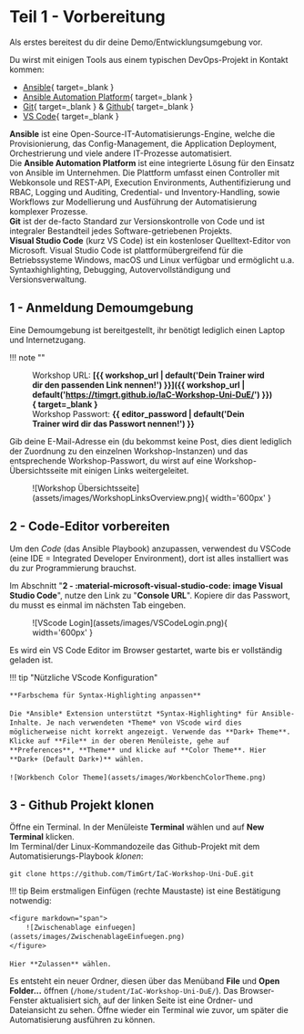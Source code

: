 # Teil 1 - Vorbereitung

Als erstes bereitest du dir deine Demo/Entwicklungsumgebung vor.

Du wirst mit einigen Tools aus einem typischen DevOps-Projekt in Kontakt kommen:

* [Ansible](https://github.com/ansible/ansible){ target=_blank }
* [Ansible Automation Platform](https://www.redhat.com/en/technologies/management/ansible){ target=_blank }
* [Git](https://git-scm.com/){ target=_blank } & [Github](https://github.com/){ target=_blank }
* [VS Code](https://code.visualstudio.com/){ target=_blank }

**Ansible** ist eine Open-Source-IT-Automatisierungs-Engine, welche die Provisionierung, das Config-Management, die Application Deployment, Orchestrierung und viele andere IT-Prozesse automatisiert.  
Die **Ansible Automation Platform** ist eine integrierte Lösung für den Einsatz von Ansible im Unternehmen. Die Plattform umfasst einen Controller mit  Webkonsole und REST-API, Execution Environments, Authentifizierung und RBAC, Logging und Auditing, Credential- und Inventory-Handling, sowie Workflows zur Modellierung und Ausführung der Automatisierung komplexer Prozesse.  
**Git** ist der de-facto Standard zur Versionskontrolle von Code und ist integraler Bestandteil jedes Software-getriebenen Projekts.  
**Visual Studio Code** (kurz VS Code) ist ein kostenloser Quelltext-Editor von Microsoft. Visual Studio Code ist plattformübergreifend für die Betriebssysteme Windows, macOS und Linux verfügbar und ermöglicht u.a. Syntaxhighlighting, Debugging, Autovervollständigung und Versionsverwaltung.

## 1 - Anmeldung Demoumgebung

Eine Demoumgebung ist bereitgestellt, ihr benötigt lediglich einen Laptop und Internetzugang.  

!!! note ""
    <figure markdown="span">
        Workshop URL: **[{{ workshop_url | default('Dein Trainer wird dir den passenden Link nennen!') }}]({{ workshop_url | default('https://timgrt.github.io/IaC-Workshop-Uni-DuE/') }}){ target=_blank }**  
        Workshop Passwort: **{{ editor_password | default('Dein Trainer wird dir das Passwort nennen!') }}**
    </figure>

Gib deine E-Mail-Adresse ein (du bekommst keine Post, dies dient lediglich der Zuordnung zu den einzelnen Workshop-Instanzen) und das entsprechende Workshop-Passwort, du wirst auf eine Workshop-Übersichtsseite mit einigen Links weitergeleitet.

<figure markdown="span">
    ![Workshop Übersichtsseite](assets/images/WorkshopLinksOverview.png){ width='600px' }
</figure>

## 2 - Code-Editor vorbereiten

Um den *Code* (das Ansible Playbook) anzupassen, verwendest du VSCode (eine IDE = Integrated Developer Environment), dort ist alles installiert was du zur Programmierung brauchst.

Im Abschnitt "**2 - :material-microsoft-visual-studio-code: image Visual Studio Code**", nutze den Link zu "**Console URL**". Kopiere dir das Passwort, du musst es einmal im nächsten Tab eingeben.

<figure markdown="span">
    ![VScode Login](assets/images/VSCodeLogin.png){ width='600px' }
</figure>

Es wird ein VS Code Editor im Browser gestartet, warte bis er vollständig geladen ist.

!!! tip "Nützliche VScode Konfiguration"

    **Farbschema für Syntax-Highlighting anpassen**

    Die *Ansible* Extension unterstützt *Syntax-Highlighting* für Ansible-Inhalte. Je nach verwendeten *Theme* von VScode wird dies möglicherweise nicht korrekt angezeigt. Verwende das **Dark+ Theme**.  
    Klicke auf **File** in der oberen Menüleiste, gehe auf **Preferences**, **Theme** und klicke auf **Color Theme**. Hier **Dark+ (Default Dark+)** wählen.

    ![Workbench Color Theme](assets/images/WorkbenchColorTheme.png)

## 3 - Github Projekt klonen

Öffne ein Terminal. In der Menüleiste **Terminal** wählen und auf **New Terminal** klicken.  
Im Terminal/der Linux-Kommandozeile das Github-Projekt mit dem Automatisierungs-Playbook *klonen*:

```console
git clone https://github.com/TimGrt/IaC-Workshop-Uni-DuE.git
```

!!! tip
    Beim erstmaligen Einfügen (rechte Maustaste) ist eine Bestätigung notwendig:

    <figure markdown="span">
        ![Zwischenablage einfuegen](assets/images/ZwischenablageEinfuegen.png)
    </figure>

    Hier **Zulassen** wählen.

Es entsteht ein neuer Ordner, diesen über das Menüband **File** und **Open Folder...** öffnen (`/home/student/IaC-Workshop-Uni-DuE/`). Das Browser-Fenster aktualisiert sich, auf der linken Seite ist eine Ordner- und Dateiansicht zu sehen. Öffne wieder ein Terminal wie zuvor, um später die Automatisierung ausführen zu können.
